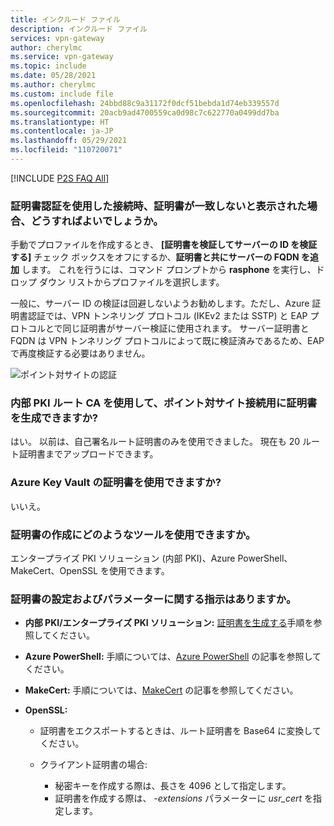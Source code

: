 ```yaml
---
title: インクルード ファイル
description: インクルード ファイル
services: vpn-gateway
author: cherylmc
ms.service: vpn-gateway
ms.topic: include
ms.date: 05/28/2021
ms.author: cherylmc
ms.custom: include file
ms.openlocfilehash: 24bbd88c9a31172f0dcf51bebda1d74eb339557d
ms.sourcegitcommit: 20acb9ad4700559ca0d98c7c622770a0499dd7ba
ms.translationtype: HT
ms.contentlocale: ja-JP
ms.lasthandoff: 05/29/2021
ms.locfileid: "110720071"
---
```

[!INCLUDE [P2S FAQ All](vpn-gateway-faq-p2s-all-include.md)]

### <a name="what-should-i-do-if-im-getting-a-certificate-mismatch-when-connecting-using-certificate-authentication"></a>証明書認証を使用した接続時、証明書が一致しないと表示された場合、どうすればよいでしょうか。

手動でプロファイルを作成するとき、 **[証明書を検証してサーバーの ID を検証する]** チェック ボックスをオフにするか、**証明書と共にサーバーの FQDN を追加** します。 これを行うには、コマンド プロンプトから **rasphone** を実行し、ドロップ ダウン リストからプロファイルを選択します。

一般に、サーバー ID の検証は回避しないようお勧めします。ただし、Azure 証明書認証では、VPN トンネリング プロトコル (IKEv2 または SSTP) と EAP プロトコルとで同じ証明書がサーバー検証に使用されます。 サーバー証明書と FQDN は VPN トンネリング プロトコルによって既に検証済みであるため、EAP で再度検証する必要はありません。

![ポイント対サイトの認証](./media/vpn-gateway-faq-p2s-all-include/servercert.png "サーバー証明書")

### <a name="can-i-use-my-own-internal-pki-root-ca-to-generate-certificates-for-point-to-site-connectivity"></a>内部 PKI ルート CA を使用して、ポイント対サイト接続用に証明書を生成できますか?

はい。 以前は、自己署名ルート証明書のみを使用できました。 現在も 20 ルート証明書までアップロードできます。

### <a name="can-i-use-certificates-from-azure-key-vault"></a>Azure Key Vault の証明書を使用できますか?

いいえ。

### <a name="what-tools-can-i-use-to-create-certificates"></a>証明書の作成にどのようなツールを使用できますか。

エンタープライズ PKI ソリューション (内部 PKI)、Azure PowerShell、MakeCert、OpenSSL を使用できます。

### <a name="are-there-instructions-for-certificate-settings-and-parameters"></a><a name="certsettings"></a>証明書の設定およびパラメーターに関する指示はありますか。

* **内部 PKI/エンタープライズ PKI ソリューション:** [証明書を生成する](../articles/vpn-gateway/vpn-gateway-howto-point-to-site-resource-manager-portal.md#generatecert)手順を参照してください。

* **Azure PowerShell:** 手順については、[Azure PowerShell](../articles/vpn-gateway/vpn-gateway-certificates-point-to-site.md) の記事を参照してください。

* **MakeCert:** 手順については、[MakeCert](../articles/vpn-gateway/vpn-gateway-certificates-point-to-site-makecert.md) の記事を参照してください。

* **OpenSSL:** 

    * 証明書をエクスポートするときは、ルート証明書を Base64 に変換してください。

    * クライアント証明書の場合:

      * 秘密キーを作成する際は、長さを 4096 として指定します。
      * 証明書を作成する際は、 *-extensions* パラメーターに *usr_cert* を指定します。
